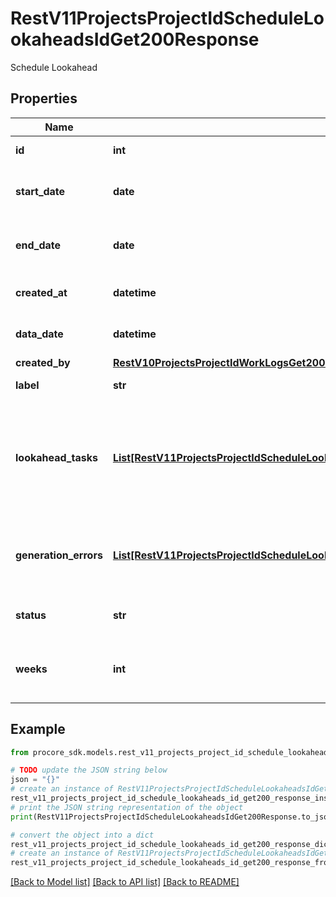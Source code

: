 # RestV11ProjectsProjectIdScheduleLookaheadsIdGet200Response

Schedule Lookahead

## Properties

Name | Type | Description | Notes
------------ | ------------- | ------------- | -------------
**id** | **int** | Lookahead ID | [optional] 
**start_date** | **date** | Lookahead start date, in project time zone | [optional] 
**end_date** | **date** | Lookahead end date, in project time zone | [optional] 
**created_at** | **datetime** | Lookahead creation time | [optional] 
**data_date** | **datetime** | Lookahead last update time | [optional] 
**created_by** | [**RestV10ProjectsProjectIdWorkLogsGet200ResponseInnerCreatedBy**](RestV10ProjectsProjectIdWorkLogsGet200ResponseInnerCreatedBy.md) |  | [optional] 
**label** | **str** | Lookahead label | [optional] 
**lookahead_tasks** | [**List[RestV11ProjectsProjectIdScheduleLookaheadsIdGet200ResponseLookaheadTasksInner]**](RestV11ProjectsProjectIdScheduleLookaheadsIdGet200ResponseLookaheadTasksInner.md) | List of tasks in the Lookahead, given in a nested tree structure according to parent-child relationships | [optional] 
**generation_errors** | [**List[RestV11ProjectsProjectIdScheduleLookaheadsIdGet200ResponseGenerationErrorsInner]**](RestV11ProjectsProjectIdScheduleLookaheadsIdGet200ResponseGenerationErrorsInner.md) | List of errors that appeared during Lookahead generation. | [optional] 
**status** | **str** | Lookahead processing status. | [optional] 
**weeks** | **int** | Number of weeks the Lookahead spans in duration | [optional] 

## Example

```python
from procore_sdk.models.rest_v11_projects_project_id_schedule_lookaheads_id_get200_response import RestV11ProjectsProjectIdScheduleLookaheadsIdGet200Response

# TODO update the JSON string below
json = "{}"
# create an instance of RestV11ProjectsProjectIdScheduleLookaheadsIdGet200Response from a JSON string
rest_v11_projects_project_id_schedule_lookaheads_id_get200_response_instance = RestV11ProjectsProjectIdScheduleLookaheadsIdGet200Response.from_json(json)
# print the JSON string representation of the object
print(RestV11ProjectsProjectIdScheduleLookaheadsIdGet200Response.to_json())

# convert the object into a dict
rest_v11_projects_project_id_schedule_lookaheads_id_get200_response_dict = rest_v11_projects_project_id_schedule_lookaheads_id_get200_response_instance.to_dict()
# create an instance of RestV11ProjectsProjectIdScheduleLookaheadsIdGet200Response from a dict
rest_v11_projects_project_id_schedule_lookaheads_id_get200_response_from_dict = RestV11ProjectsProjectIdScheduleLookaheadsIdGet200Response.from_dict(rest_v11_projects_project_id_schedule_lookaheads_id_get200_response_dict)
```
[[Back to Model list]](../README.md#documentation-for-models) [[Back to API list]](../README.md#documentation-for-api-endpoints) [[Back to README]](../README.md)


